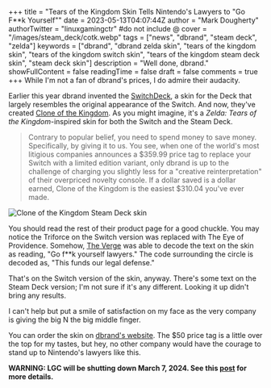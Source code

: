 +++
title = "Tears of the Kingdom Skin Tells Nintendo's Lawyers to \"Go F**k Yourself\""
date = 2023-05-13T04:07:44Z
author = "Mark Dougherty"
authorTwitter = "linuxgamingctr" #do not include @
cover = "/images/steam_deck/cotk.webp"
tags = ["news", "dbrand", "steam deck", "zelda"]
keywords = ["dbrand", "dbrand zelda skin", "tears of the kingdom skin", "tears of the kingdom switch skin", "tears of the kingdom steam deck skin", "steam deck skin"]
description = "Well done, dbrand."
showFullContent = false
readingTime = false
draft = false
comments = true
+++
While I'm not a fan of dbrand's prices, I do admire their audacity.

Earlier this year dbrand invented the [SwitchDeck](https://linuxgamingcentral.com/posts/dbrand-unveils-the-switchdeck/), a skin for the Deck that largely resembles the original appearance of the Switch. And now, they've created [Clone of the Kingdom](https://dbrand.com/shop/special-edition/clone-of-the-kingdom). As you might imagine, it's a *Zelda: Tears of the Kingdom*-inspired skin for both the Switch and the Steam Deck.

> Contrary to popular belief, you need to spend money to save money. Specifically, by giving it to us. You see, when one of the world's most litigious companies announces a $359.99 price tag to replace your Switch with a limited edition variant, only dbrand is up to the challenge of charging you slightly less for a "creative reinterpretation" of their overpriced novelty console. If a dollar saved is a dollar earned, Clone of the Kingdom is the easiest $310.04 you've ever made.

![Clone of the Kingdom Steam Deck skin](/images/steam_deck/cotk2.webp)

You should read the rest of their product page for a good chuckle. You may notice the Triforce on the Switch version was replaced with The Eye of Providence. Somehow, [The Verge](https://www.theverge.com/23713293/dbrand-zelda-tears-of-the-kingdom-nintendo-switch-skin) was able to decode the text on the skin as reading, "Go f**k yourself lawyers." The code surrounding the circle is decoded as, "This funds our legal defense."

That's on the Switch version of the skin, anyway. There's some text on the Steam Deck version; I'm not sure if it's any different. Looking it up didn't bring any results.

I can't help but put a smile of satisfaction on my face as the very company is giving the big N the big middle finger.

You can order the skin on [dbrand's website](https://dbrand.com/shop/special-edition/clone-of-the-kingdom). The $50 price tag is a little over the top for my tastes, but hey, no other company would have the courage to stand up to Nintendo's lawyers like this.

**WARNING: LGC will be shutting down March 7, 2024. See this [post](https://linuxgamingcentral.com/posts/the-end-of-lgc/) for more details.**
